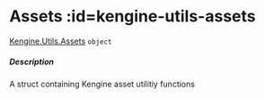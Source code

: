 # Assets  :id=kengine-utils-assets

[Kengine.Utils.Assets](Kengine.Utils.Assets) <code>object</code>
<!-- tabs:start -->


##### **Description**

A struct containing Kengine asset utilitiy functions


<!-- tabs:end -->

